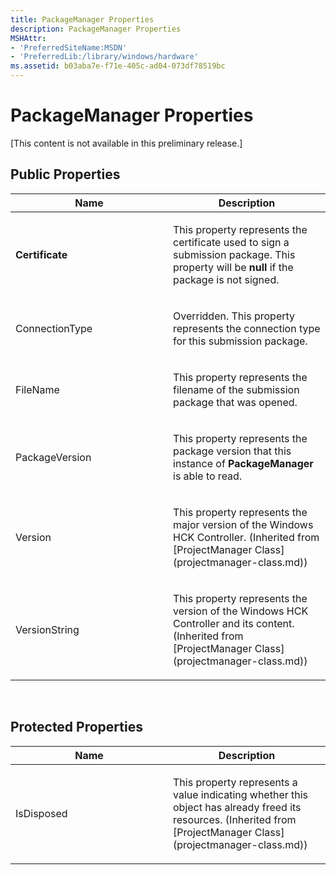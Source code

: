 ```yaml
---
title: PackageManager Properties
description: PackageManager Properties
MSHAttr:
- 'PreferredSiteName:MSDN'
- 'PreferredLib:/library/windows/hardware'
ms.assetid: b03aba7e-f71e-405c-ad04-073df78519bc
---
```


# PackageManager Properties


\[This content is not available in this preliminary release.\]

## <span id="Public_Properties"></span><span id="public_properties"></span><span id="PUBLIC_PROPERTIES"></span>Public Properties


<table>
<colgroup>
<col width="50%" />
<col width="50%" />
</colgroup>
<thead>
<tr class="header">
<th>Name</th>
<th>Description</th>
</tr>
</thead>
<tbody>
<tr class="odd">
<td><p><strong>Certificate</strong></p></td>
<td><p>This property represents the certificate used to sign a submission package. This property will be <strong>null</strong> if the package is not signed.</p></td>
</tr>
<tr class="even">
<td><p>ConnectionType</p></td>
<td><p>Overridden. This property represents the connection type for this submission package.</p></td>
</tr>
<tr class="odd">
<td><p>FileName</p></td>
<td><p>This property represents the filename of the submission package that was opened.</p></td>
</tr>
<tr class="even">
<td><p>PackageVersion</p></td>
<td><p>This property represents the package version that this instance of <strong>PackageManager</strong> is able to read.</p></td>
</tr>
<tr class="odd">
<td><p>Version</p></td>
<td><p>This property represents the major version of the Windows HCK Controller. (Inherited from [ProjectManager Class](projectmanager-class.md))</p></td>
</tr>
<tr class="even">
<td><p>VersionString</p></td>
<td><p>This property represents the version of the Windows HCK Controller and its content. (Inherited from [ProjectManager Class](projectmanager-class.md))</p></td>
</tr>
</tbody>
</table>

 

## <span id="Protected_Properties"></span><span id="protected_properties"></span><span id="PROTECTED_PROPERTIES"></span>Protected Properties


<table>
<colgroup>
<col width="50%" />
<col width="50%" />
</colgroup>
<thead>
<tr class="header">
<th>Name</th>
<th>Description</th>
</tr>
</thead>
<tbody>
<tr class="odd">
<td><p>IsDisposed</p></td>
<td><p>This property represents a value indicating whether this object has already freed its resources. (Inherited from [ProjectManager Class](projectmanager-class.md))</p></td>
</tr>
</tbody>
</table>

 

 

 






